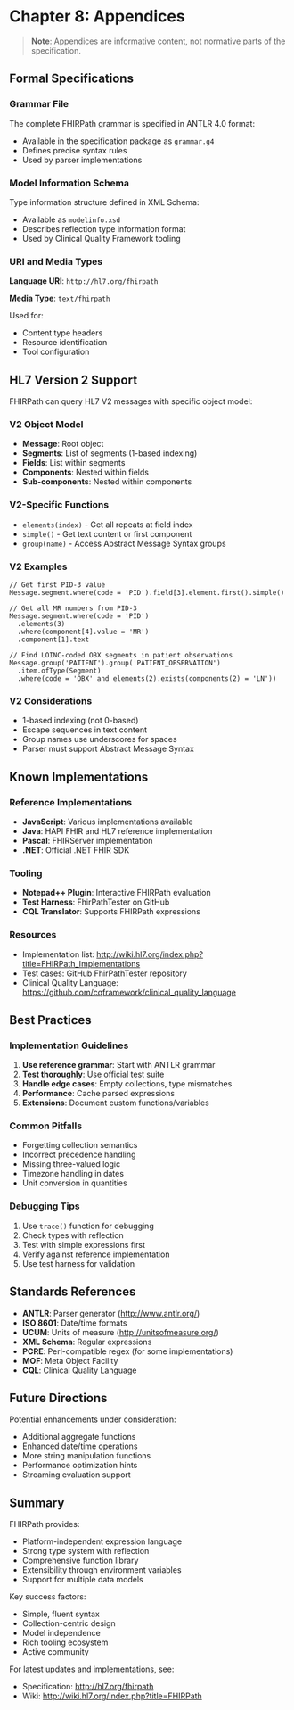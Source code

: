 # Chapter 8: Appendices

> **Note**: Appendices are informative content, not normative parts of the specification.

## Formal Specifications

### Grammar File
The complete FHIRPath grammar is specified in ANTLR 4.0 format:
- Available in the specification package as `grammar.g4`
- Defines precise syntax rules
- Used by parser implementations

### Model Information Schema
Type information structure defined in XML Schema:
- Available as `modelinfo.xsd`
- Describes reflection type information format
- Used by Clinical Quality Framework tooling

### URI and Media Types

**Language URI**: `http://hl7.org/fhirpath`

**Media Type**: `text/fhirpath`

Used for:
- Content type headers
- Resource identification
- Tool configuration

## HL7 Version 2 Support

FHIRPath can query HL7 V2 messages with specific object model:

### V2 Object Model
- **Message**: Root object
- **Segments**: List of segments (1-based indexing)
- **Fields**: List within segments
- **Components**: Nested within fields
- **Sub-components**: Nested within components

### V2-Specific Functions
- `elements(index)` - Get all repeats at field index
- `simple()` - Get text content or first component
- `group(name)` - Access Abstract Message Syntax groups

### V2 Examples
```
// Get first PID-3 value
Message.segment.where(code = 'PID').field[3].element.first().simple()

// Get all MR numbers from PID-3
Message.segment.where(code = 'PID')
  .elements(3)
  .where(component[4].value = 'MR')
  .component[1].text

// Find LOINC-coded OBX segments in patient observations
Message.group('PATIENT').group('PATIENT_OBSERVATION')
  .item.ofType(Segment)
  .where(code = 'OBX' and elements(2).exists(components(2) = 'LN'))
```

### V2 Considerations
- 1-based indexing (not 0-based)
- Escape sequences in text content
- Group names use underscores for spaces
- Parser must support Abstract Message Syntax

## Known Implementations

### Reference Implementations
- **JavaScript**: Various implementations available
- **Java**: HAPI FHIR and HL7 reference implementation
- **Pascal**: FHIRServer implementation
- **.NET**: Official .NET FHIR SDK

### Tooling
- **Notepad++ Plugin**: Interactive FHIRPath evaluation
- **Test Harness**: FhirPathTester on GitHub
- **CQL Translator**: Supports FHIRPath expressions

### Resources
- Implementation list: http://wiki.hl7.org/index.php?title=FHIRPath_Implementations
- Test cases: GitHub FhirPathTester repository
- Clinical Quality Language: https://github.com/cqframework/clinical_quality_language

## Best Practices

### Implementation Guidelines
1. **Use reference grammar**: Start with ANTLR grammar
2. **Test thoroughly**: Use official test suite
3. **Handle edge cases**: Empty collections, type mismatches
4. **Performance**: Cache parsed expressions
5. **Extensions**: Document custom functions/variables

### Common Pitfalls
- Forgetting collection semantics
- Incorrect precedence handling
- Missing three-valued logic
- Timezone handling in dates
- Unit conversion in quantities

### Debugging Tips
1. Use `trace()` function for debugging
2. Check types with reflection
3. Test with simple expressions first
4. Verify against reference implementation
5. Use test harness for validation

## Standards References

- **ANTLR**: Parser generator (http://www.antlr.org/)
- **ISO 8601**: Date/time formats
- **UCUM**: Units of measure (http://unitsofmeasure.org/)
- **XML Schema**: Regular expressions
- **PCRE**: Perl-compatible regex (for some implementations)
- **MOF**: Meta Object Facility
- **CQL**: Clinical Quality Language

## Future Directions

Potential enhancements under consideration:
- Additional aggregate functions
- Enhanced date/time operations
- More string manipulation functions
- Performance optimization hints
- Streaming evaluation support

## Summary

FHIRPath provides:
- Platform-independent expression language
- Strong type system with reflection
- Comprehensive function library
- Extensibility through environment variables
- Support for multiple data models

Key success factors:
- Simple, fluent syntax
- Collection-centric design
- Model independence
- Rich tooling ecosystem
- Active community

For latest updates and implementations, see:
- Specification: http://hl7.org/fhirpath
- Wiki: http://wiki.hl7.org/index.php?title=FHIRPath